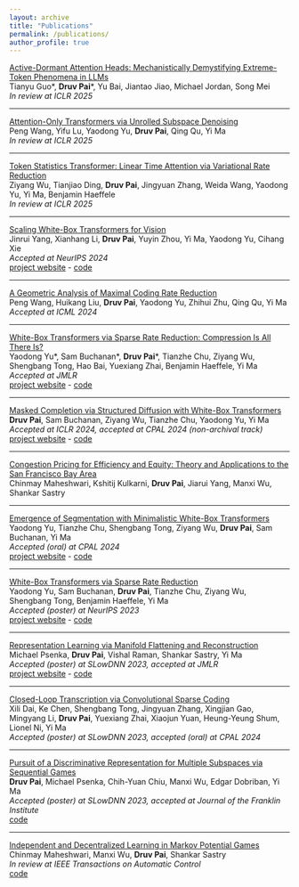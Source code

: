 ```yaml
---
layout: archive
title: "Publications"
permalink: /publications/
author_profile: true
---
```



<u>Active-Dormant Attention Heads: Mechanistically Demystifying Extreme-Token Phenomena in LLMs</u>
<br> Tianyu Guo\*, **Druv Pai**\*, Yu Bai, Jiantao Jiao, Michael Jordan, Song Mei
<br> <i>In review at ICLR 2025</i>

---

<u>Attention-Only Transformers via Unrolled Subspace Denoising</u>
<br> Peng Wang, Yifu Lu, Yaodong Yu, **Druv Pai**, Qing Qu, Yi Ma
<br> <i>In review at ICLR 2025</i>

---

<u>Token Statistics Transformer: Linear Time Attention via Variational Rate Reduction</u>
<br> Ziyang Wu, Tianjiao Ding, **Druv Pai**, Jingyuan Zhang, Weida Wang, Yaodong Yu, Yi Ma, Benjamin Haeffele
<br> <i>In review at ICLR 2025</i>

---

[Scaling White-Box Transformers for Vision](https://arxiv.org/abs/2405.20299)
<br> Jinrui Yang, Xianhang Li, **Druv Pai**, Yuyin Zhou, Yi Ma, Yaodong Yu, Cihang Xie
<br> <i>Accepted at NeurIPS 2024</i>
<br> [project website](https://rayjryang.github.io/CRATE-alpha/) - [code](https://github.com/UCSC-VLAA/CRATE-alpha)

---

[A Geometric Analysis of Maximal Coding Rate Reduction](https://arxiv.org/abs/2406.01909)
<br> Peng Wang, Huikang Liu, **Druv Pai**, Yaodong Yu, Zhihui Zhu, Qing Qu, Yi Ma
<br> <i>Accepted at ICML 2024</i>

---

[White-Box Transformers via Sparse Rate Reduction: Compression Is All There Is?](https://arxiv.org/abs/2311.13110)
<br> Yaodong Yu\*, Sam Buchanan\*, **Druv Pai**\*, Tianzhe Chu, Ziyang Wu, Shengbang Tong, Hao Bai, Yuexiang Zhai, Benjamin Haeffele, Yi Ma
<br> <i>Accepted at JMLR</i>
<br> [project website](https://ma-lab-berkeley.github.io/CRATE/) - [code](https://github.com/Ma-Lab-Berkeley/CRATE)

---

[Masked Completion via Structured Diffusion with White-Box Transformers](https://arxiv.org/abs/2404.02446)
<br> **Druv Pai**, Sam Buchanan, Ziyang Wu, Tianzhe Chu, Yaodong Yu, Yi Ma 
<br> <i> Accepted at ICLR 2024, accepted at CPAL 2024 (non-archival track)</i>
<br> [project website](https://ma-lab-berkeley.github.io/CRATE/) - [code](https://github.com/Ma-Lab-Berkeley/CRATE)

---

[Congestion Pricing for Efficiency and Equity: Theory and Applications to the San Francisco Bay Area](https://arxiv.org/abs/2401.16844)
<br>Chinmay Maheshwari, Kshitij Kulkarni, **Druv Pai**, Jiarui Yang, Manxi Wu, Shankar Sastry

---

[Emergence of Segmentation with Minimalistic White-Box Transformers](https://arxiv.org/abs/2308.16271)
<br> Yaodong Yu, Tianzhe Chu, Shengbang Tong, Ziyang Wu, **Druv Pai**, Sam Buchanan, Yi Ma
<br> <i>Accepted (oral) at CPAL 2024</i>
<br> [project website](https://ma-lab-berkeley.github.io/CRATE/) - [code](https://github.com/Ma-Lab-Berkeley/CRATE)

---

[White-Box Transformers via Sparse Rate Reduction](https://arxiv.org/abs/2306.01129)
<br> Yaodong Yu, Sam Buchanan, **Druv Pai**, Tianzhe Chu, Ziyang Wu, Shengbang Tong, Benjamin Haeffele, Yi Ma 
<br> <i> Accepted (poster) at NeurIPS 2023</i>
<br> [project website](https://ma-lab-berkeley.github.io/CRATE/) - [code](https://github.com/Ma-Lab-Berkeley/CRATE)

---

[Representation Learning via Manifold Flattening and Reconstruction](https://arxiv.org/abs/2305.01777)
<br> Michael Psenka, **Druv Pai**, Vishal Raman, Shankar Sastry, Yi Ma 
<br> <i> Accepted (poster) at SLowDNN 2023, accepted at JMLR</i>
<br> [project website](https://www.michaelpsenka.io/papers/flatteningnetwork/) - [code](https://github.com/michael-psenka/manifold-linearization)

---

[Closed-Loop Transcription via Convolutional Sparse Coding](https://arxiv.org/abs/2302.09347)
<br> Xili Dai, Ke Chen, Shengbang Tong, Jingyuan Zhang, Xingjian Gao, Mingyang Li, **Druv Pai**, Yuexiang Zhai, Xiaojun Yuan, Heung-Yeung Shum, Lionel Ni, Yi Ma 
<br> <i> Accepted (poster) at SLowDNN 2023, accepted (oral) at CPAL 2024</i>

---

[Pursuit of a Discriminative Representation for Multiple Subspaces via Sequential Games](https://arxiv.org/abs/2206.09120)
<br> **Druv Pai**, Michael Psenka, Chih-Yuan Chiu, Manxi Wu, Edgar Dobriban, Yi Ma 
<br> <i> Accepted (poster) at SLowDNN 2023, accepted at Journal of the Franklin Institute</i>
<br> [code](https://github.com/DruvPai/MultipleSubspaceRepresentationPursuit)

---

[Independent and Decentralized Learning in Markov Potential Games](https://arxiv.org/abs/2205.14590)
<br> Chinmay Maheshwari, Manxi Wu, **Druv Pai**, Shankar Sastry 
<br> <i> In review at IEEE Transactions on Automatic Control </i>
<br> [code](https://github.com/DruvPai/IndependentDecentralizedMPGLearning)

